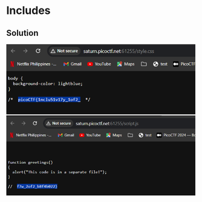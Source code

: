 # Includes

## Solution

<img src="includes1.png" width="500" />

<img src="includes2.png" width="500" />